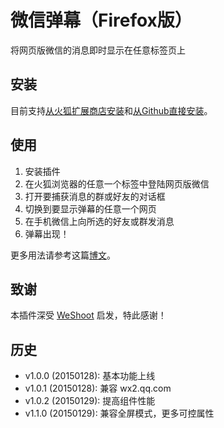 # 微信弹幕（Firefox版）

将网页版微信的消息即时显示在任意标签页上

## 安装

目前支持[从火狐扩展商店安装](https://addons.mozilla.org/zh-CN/firefox/addon/weixin-danmu/)和[从Github直接安装](http://aidistan.github.io/firefox-weixin-danmu/weixin-danmu.xpi)。

## 使用

1. 安装插件
2. 在火狐浏览器的任意一个标签中登陆网页版微信
3. 打开要捕获消息的群或好友的对话框
4. 切换到要显示弹幕的任意一个网页
5. 在手机微信上向所选的好友或群发消息
6. 弹幕出现！

更多用法请参考这篇[博文](http://adome.aidistan.net/2015/01/29/weixin-danmu/)。

## 致谢

本插件深受 [WeShoot](https://github.com/Integ/WeShoot) 启发，特此感谢！

## 历史

- v1.0.0 (20150128): 基本功能上线
- v1.0.1 (20150128): 兼容 wx2.qq.com
- v1.0.2 (20150129): 提高组件性能
- v1.1.0 (20150129): 兼容全屏模式，更多可控属性
